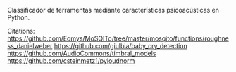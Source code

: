 Classificador de ferramentas mediante características psicoacústicas en Python.

Citations:
https://github.com/Eomys/MoSQITo/tree/master/mosqito/functions/roughness_danielweber
https://github.com/giulbia/baby_cry_detection
https://github.com/AudioCommons/timbral_models
https://github.com/csteinmetz1/pyloudnorm
